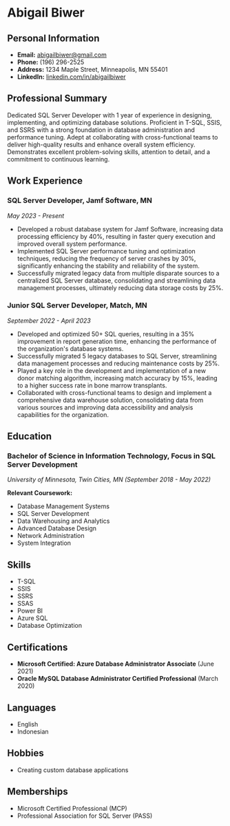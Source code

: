 # Abigail Biwer

## Personal Information

- **Email:** abigailbiwer@gmail.com
- **Phone:** (196) 296-2525
- **Address:** 1234 Maple Street, Minneapolis, MN 55401
- **LinkedIn:** [linkedin.com/in/abigailbiwer](https://linkedin.com/in/abigailbiwer)

## Professional Summary

Dedicated SQL Server Developer with 1 year of experience in designing, implementing, and optimizing database solutions. Proficient in T-SQL, SSIS, and SSRS with a strong foundation in database administration and performance tuning. Adept at collaborating with cross-functional teams to deliver high-quality results and enhance overall system efficiency. Demonstrates excellent problem-solving skills, attention to detail, and a commitment to continuous learning.

## Work Experience

### SQL Server Developer, Jamf Software, MN
*May 2023 - Present*

- Developed a robust database system for Jamf Software, increasing data processing efficiency by 40%, resulting in faster query execution and improved overall system performance.
- Implemented SQL Server performance tuning and optimization techniques, reducing the frequency of server crashes by 30%, significantly enhancing the stability and reliability of the system.
- Successfully migrated legacy data from multiple disparate sources to a centralized SQL Server database, consolidating and streamlining data management processes, ultimately reducing data storage costs by 25%.

### Junior SQL Server Developer, Match, MN
*September 2022 - April 2023*

- Developed and optimized 50+ SQL queries, resulting in a 35% improvement in report generation time, enhancing the performance of the organization's database systems.
- Successfully migrated 5 legacy databases to SQL Server, streamlining data management processes and reducing maintenance costs by 25%.
- Played a key role in the development and implementation of a new donor matching algorithm, increasing match accuracy by 15%, leading to a higher success rate in bone marrow transplants.
- Collaborated with cross-functional teams to design and implement a comprehensive data warehouse solution, consolidating data from various sources and improving data accessibility and analysis capabilities for the organization.

## Education

### Bachelor of Science in Information Technology, Focus in SQL Server Development
*University of Minnesota, Twin Cities, MN (September 2018 - May 2022)*

**Relevant Coursework:**

- Database Management Systems
- SQL Server Development
- Data Warehousing and Analytics
- Advanced Database Design
- Network Administration
- System Integration

## Skills

- T-SQL
- SSIS
- SSRS
- SSAS
- Power BI
- Azure SQL
- Database Optimization

## Certifications

- **Microsoft Certified: Azure Database Administrator Associate** (June 2021)
- **Oracle MySQL Database Administrator Certified Professional** (March 2020)

## Languages

- English
- Indonesian

## Hobbies

- Creating custom database applications

## Memberships

- Microsoft Certified Professional (MCP)
- Professional Association for SQL Server (PASS)